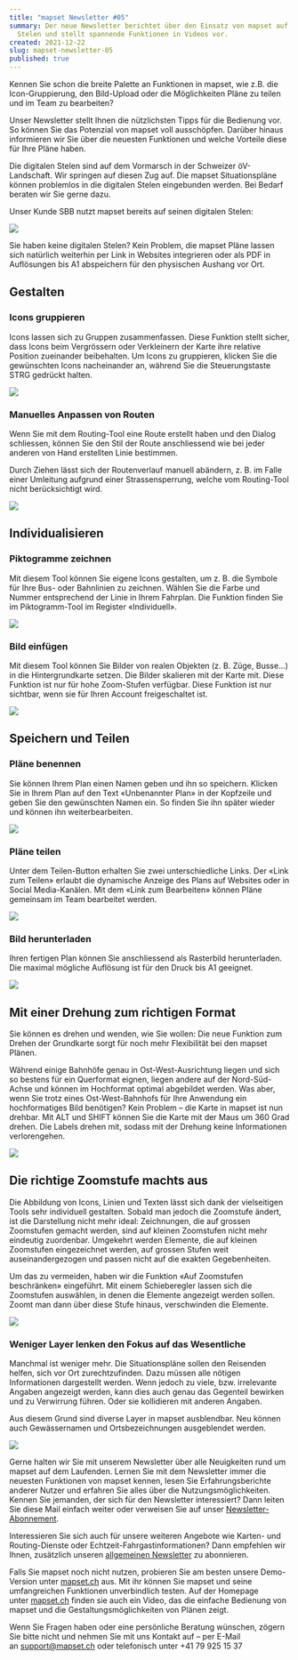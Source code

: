 ```yaml
---
title: "mapset Newsletter #05"
summary: Der neue Newsletter berichtet über den Einsatz von mapset auf digitalen
  Stelen und stellt spannende Funktionen in Videos vor.
created: 2021-12-22
slug: mapset-newsletter-05
published: true
---
```

Kennen Sie schon die breite Palette an Funktionen in mapset, wie z.B. die Icon-Gruppierung, den Bild-Upload oder die Möglichkeiten Pläne zu teilen und im Team zu bearbeiten?

Unser Newsletter stellt Ihnen die nützlichsten Tipps für die Bedienung vor. So können Sie das Potenzial von mapset voll ausschöpfen. Darüber hinaus informieren wir Sie über die neuesten Funktionen und welche Vorteile diese für Ihre Pläne haben.

Die digitalen Stelen sind auf dem Vormarsch in der Schweizer öV-Landschaft. Wir springen auf diesen Zug auf. Die mapset Situationspläne können problemlos in die digitalen Stelen eingebunden werden. Bei Bedarf beraten wir Sie gerne dazu.

Unser Kunde SBB nutzt mapset bereits auf seinen digitalen Stelen:

![](/images/blog/mapset-newsletter-05/af425fc2-9304-2f1c-4b61-65d291f8662c.jpg)

Sie haben keine digitalen Stelen? Kein Problem, die mapset Pläne lassen sich natürlich weiterhin per Link in Websites integrieren oder als PDF in Auflösungen bis A1 abspeichern für den physischen Aushang vor Ort.

## Gestalten

### Icons gruppieren

Icons lassen sich zu Gruppen zusammenfassen. Diese Funktion stellt sicher, dass Icons beim Vergrössern oder Verkleinern der Karte ihre relative Position zueinander beibehalten. Um Icons zu gruppieren, klicken Sie die gewünschten Icons nacheinander an, während Sie die Steuerungstaste STRG gedrückt halten.

<a href="https://youtu.be/ktA1ps4_B7s"><img src="/images/blog/mapset-newsletter-05/4bbd143b-2bb2-ef1a-6ee5-31d6eb1a4d30.gif"></a>

### Manuelles Anpassen von Routen

Wenn Sie mit dem Routing-Tool eine Route erstellt haben und den Dialog schliessen, können Sie den Stil der Route anschliessend wie bei jeder anderen von Hand erstellten Linie bestimmen.

Durch Ziehen lässt sich der Routenverlauf manuell abändern, z. B. im Falle einer Umleitung aufgrund einer Strassensperrung, welche vom Routing-Tool nicht berücksichtigt wird.

<a href="https://youtu.be/iGLf2TN43pg"><img src="/images/blog/mapset-newsletter-05/268c7764-2f70-f38b-6b1e-4ea9a89f3fea.gif"></a>

## Individualisieren

### Piktogramme zeichnen

Mit diesem Tool können Sie eigene Icons gestalten, um z. B. die Symbole für Ihre Bus- oder Bahnlinien zu zeichnen. Wählen Sie die Farbe und Nummer entsprechend der Linie in Ihrem Fahrplan. Die Funktion finden Sie im Piktogramm-Tool im Register «Individuell».

<a href="https://youtu.be/oowHItwkR_E"><img src="/images/blog/mapset-newsletter-05/ee03f903-4d1f-d51a-44d4-a55e4cf263f3.gif"></a>

### Bild einfügen

Mit diesem Tool können Sie Bilder von realen Objekten (z. B. Züge, Busse...) in die Hintergrundkarte setzen. Die Bilder skalieren mit der Karte mit. Diese Funktion ist nur für hohe Zoom-Stufen verfügbar. Diese Funktion ist nur sichtbar, wenn sie für Ihren Account freigeschaltet ist. 

<a href="https://youtu.be/pWlMe_jsLxU"><img src="/images/blog/mapset-newsletter-05/9a78eaaa-d7c8-50f0-8db8-f95bca50aff7.gif"></a>

## Speichern und Teilen

### Pläne benennen

Sie können Ihrem Plan einen Namen geben und ihn so speichern. Klicken Sie in Ihrem Plan auf den Text «Unbenannter Plan» in der Kopfzeile und geben Sie den gewünschten Namen ein. So finden Sie ihn später wieder und können ihn weiterbearbeiten.

<a href="https://youtu.be/AvI840hDHk8"><img src="/images/blog/mapset-newsletter-05/f54ce5d5-246f-b84d-06ca-f3e02b54b11a.gif"></a>

### Pläne teilen

Unter dem Teilen-Button erhalten Sie zwei unterschiedliche Links. Der «Link zum Teilen» erlaubt die dynamische Anzeige des Plans auf Websites oder in Social Media-Kanälen. Mit dem «Link zum Bearbeiten» können Pläne gemeinsam im Team bearbeitet werden.

![](/images/blog/mapset-newsletter-05/953bb494-7451-d536-780c-45b5cc045b1d.png)

### Bild herunterladen

Ihren fertigen Plan können Sie anschliessend als Rasterbild herunterladen. Die maximal mögliche Auflösung ist für den Druck bis A1 geeignet.

<a href="https://youtu.be/vipjwWdwv4A"><img src="/images/blog/mapset-newsletter-05/fc24e625-7875-31b0-e68b-1f704c0c7a12.gif"></a>

## Mit einer Drehung zum richtigen Format

Sie können es drehen und wenden, wie Sie wollen: Die neue Funktion zum Drehen der Grundkarte sorgt für noch mehr Flexibilität bei den mapset Plänen.

Während einige Bahnhöfe genau in Ost-West-Ausrichtung liegen und sich so bestens für ein Querformat eignen, liegen andere auf der Nord-Süd-Achse und können im Hochformat optimal abgebildet werden. Was aber, wenn Sie trotz eines Ost-West-Bahnhofs für Ihre Anwendung ein hochformatiges Bild benötigen? Kein Problem – die Karte in mapset ist nun drehbar. Mit ALT und SHIFT können Sie die Karte mit der Maus um 360 Grad drehen. Die Labels drehen mit, sodass mit der Drehung keine Informationen verlorengehen.

<a href="https://youtu.be/Enys5qNGEdc"><img src="/images/blog/mapset-newsletter-05/fc0b6d9f-5096-5425-df50-77cc0b96591d.gif"></a>

## Die richtige Zoomstufe machts aus

Die Abbildung von Icons, Linien und Texten lässt sich dank der vielseitigen Tools sehr individuell gestalten. Sobald man jedoch die Zoomstufe ändert, ist die Darstellung nicht mehr ideal: Zeichnungen, die auf grossen Zoomstufen gemacht werden, sind auf kleinen Zoomstufen nicht mehr eindeutig zuordenbar. Umgekehrt werden Elemente, die auf kleinen Zoomstufen eingezeichnet werden, auf grossen Stufen weit auseinandergezogen und passen nicht auf die exakten Gegebenheiten.

Um das zu vermeiden, haben wir die Funktion «Auf Zoomstufen beschränken» eingeführt. Mit einem Schieberegler lassen sich die Zoomstufen auswählen, in denen die Elemente angezeigt werden sollen. Zoomt man dann über diese Stufe hinaus, verschwinden die Elemente.

<a href="https://youtu.be/p_nJNB1tgX8"><img src="/images/blog/mapset-newsletter-05/d5a19272-162a-facb-9cb5-5571a58c33da.gif"></a>

### Weniger Layer lenken den Fokus auf das Wesentliche

Manchmal ist weniger mehr. Die Situationspläne sollen den Reisenden helfen, sich vor Ort zurechtzufinden. Dazu müssen alle nötigen Informationen dargestellt werden. Wenn jedoch zu viele, bzw. irrelevante Angaben angezeigt werden, kann dies auch genau das Gegenteil bewirken und zu Verwirrung führen. Oder sie kollidieren mit anderen Angaben.

Aus diesem Grund sind diverse Layer in mapset ausblendbar. Neu können auch Gewässernamen und Ortsbezeichnungen ausgeblendet werden.

![](/images/blog/mapset-newsletter-05/3d29ebae-c0ab-db38-6f53-73c108dc89df.gif)

Gerne halten wir Sie mit unserem Newsletter über alle Neuigkeiten rund um mapset auf dem Laufenden. Lernen Sie mit dem Newsletter immer die neuesten Funktionen von mapset kennen, lesen Sie Erfahrungsberichte anderer Nutzer und erfahren Sie alles über die Nutzungsmöglichkeiten. Kennen Sie jemanden, der sich für den Newsletter interessiert? Dann leiten Sie diese Mail einfach weiter oder verweisen Sie auf unser [Newsletter-Abonnement](https://mapset.us4.list-manage.com/track/click?u=23161055bb6a407f7e6c00038&id=cf7beea702&e=0e25b630dd).

Interessieren Sie sich auch für unsere weiteren Angebote wie Karten- und Routing-Dienste oder Echtzeit-Fahrgastinformationen? Dann empfehlen wir Ihnen, zusätzlich unseren [allgemeinen Newsletter](https://mapset.us4.list-manage.com/track/click?u=23161055bb6a407f7e6c00038&id=d4fbdcb8cd&e=0e25b630dd) zu abonnieren.

Falls Sie mapset noch nicht nutzen, probieren Sie am besten unsere Demo-Version unter [mapset.ch](https://mapset.us4.list-manage.com/track/click?u=23161055bb6a407f7e6c00038&id=884b2baf81&e=0e25b630dd) aus. Mit ihr können Sie mapset und seine umfangreichen Funktionen unverbindlich testen. Auf der Homepage unter [mapset.ch](https://mapset.us4.list-manage.com/track/click?u=23161055bb6a407f7e6c00038&id=70ba4a063e&e=0e25b630dd) finden sie auch ein Video, das die einfache Bedienung von mapset und die Gestaltungsmöglichkeiten von Plänen zeigt.

Wenn Sie Fragen haben oder eine persönliche Beratung wünschen, zögern Sie bitte nicht und nehmen Sie mit uns Kontakt auf – per E-Mail an [support@mapset.ch](mailto:support@mapset.ch) oder telefonisch unter +41 79 925 15 37